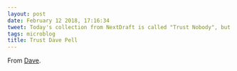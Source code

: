 ```yaml
---
layout: post
date: February 12 2018, 17:16:34
tweet: Today's collection from NextDraft is called "Trust Nobody", but no matter what I still really want to trust Dave Pell.
tags: microblog
title: Trust Dave Pell
---
```


From [Dave](http://nextdraft.com/archives/n20180212/trust-nobody/).

